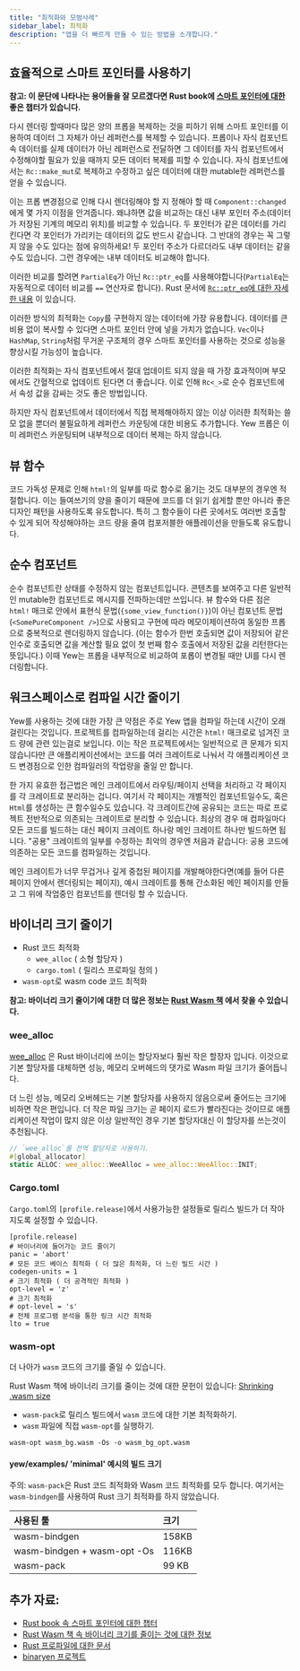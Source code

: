 ```yaml
---
title: "최적화와 모범사례"
sidebar_label: 최적화
description: "앱을 더 빠르게 만들 수 있는 방법을 소개합니다."
---
```


## 효율적으로 스마트 포인터를 사용하기

**참고: 이 문단에 나타나는 용어들을 잘 모르겠다면 Rust book에
 [스마트 포인터에 대한](https://doc.rust-lang.org/book/ch15-00-smart-pointers.html) 좋은 챕터가 있습니다.** 

다시 렌더링 할때마다 많은 양의 프롭을 복제하는 것을 피하기 위해 스마트 포인터를 이용하여 데이터 그 자체가 아닌 레퍼런스를 복제할 수 있습니다.
프롭이나 자식 컴포넌트 속 데이터를 실제 데이터가 아닌 레퍼런스로 전달하면 그 데이터를 자식 컴포넌트에서 수정해야할 필요가 있을 때까지
모든 데이터 복제를 피할 수 있습니다. 자식 컴포넌트에서는 `Rc::make_mut`로 복제하고 수정하고 싶은 데이터에 대한 mutable한 레퍼런스를 얻을 수 있습니다. 

이는 프롭 변경점으로 인해 다시 렌더링해야 할 지 정해야 할 때 `Component::changed`에게 몇 가지 이점을 안겨줍니다.
왜냐하면 값을 비교하는 대신 내부 포인터 주소(데이터가 저장된 기계의 메모리 위치)를 비교할 수 있습니다.
두 포인터가 같은 데이터를 가리킨다면 각 포인터가 가리키는 데이터의 값도 반드시 같습니다.
그 반대의 경우는 꼭 그렇지 않을 수도 있다는 점에 유의하세요! 두 포인터 주소가 다르더라도 내부 데이터는 같을 수도 있습니다.
그런 경우에는 내부 데이터도 비교해야 합니다.

이러한 비교를 할려면 `PartialEq`가 아닌 `Rc::ptr_eq`를 사용해야합니다(`PartialEq`는 자동적으로 데이터 비교를 `==` 연산자로 합니다).
Rust 문서에 [`Rc::ptr_eq`에 대한 자세한 내용](https://doc.rust-lang.org/stable/std/rc/struct.Rc.html#method.ptr_eq) 이 있습니다.

이러한 방식의 최적화는 `Copy`를 구현하지 않는 데이터에 가장 유용합니다.
데이터를 큰 비용 없이 복사할 수 있다면 스마트 포인터 안에 넣을 가치가 없습니다. `Vec`이나 `HashMap`, `String`처럼 무거운 구조체의 경우 
스마트 포인터를 사용하는 것으로 성능을 향상시킬 가능성이 높습니다.

이러한 최적화는 자식 컴포넌트에서 절대 업데이트 되지 않을 때 가장 효과적이며 부모에서도 간혈적으로 업데이트 된다면 더 좋습니다.
이로 인해 `Rc<_>`로 순수 컴포넌트에서 속성 값을 감싸는 것도 좋은 방법입니다.

하지만 자식 컴포넌트에서 데이터에서 직접 복제해야하지 않는 이상 이러한 최적화는 쓸모 없을 뿐더러 불필요하게 레퍼런스 카운팅에 대한 비용도 추가합니다.
Yew 프롭은 이미 레퍼런스 카운팅되며 내부적으로 데이터 복제는 하지 않습니다.

## 뷰 함수

코드 가독성 문제로 인해 `html!`의 일부를 따로 함수로 옮기는 것도 대부분의 경우엔 적절합니다.
이는 들여쓰기의 양을 줄이기 때문에 코드를 더 읽기 쉽게할 뿐만 아니라 좋은 디자인 패턴을 사용하도록 유도합니다.
특히 그 함수들이 다른 곳에서도 여러번 호출할 수 있게 되어 작성해야하는 코드 량을 줄여 컴포저블한 애플레이션을 만들도록 유도합니다.

## 순수 컴포넌트

순수 컴포넌트란 상태를 수정하지 않는 컴포넌트입니다. 콘텐츠를 보여주고 다른 일반적인 mutable한 컴포넌트로 메시지를 전파하는데만 쓰입니다.
뷰 함수와 다른 점은 `html!` 매크로 안에서 표현식 문법\(`{some_view_function()}`\)이 아닌
컴포넌트 문법\(`<SomePureComponent />`\)으로 사용되고 구현에 따라 메모이제이션하여 동일한 프롭으로 중복적으로 렌더링하지 않습니다.
(이는 함수가 한번 호출되면 값이 저장되어 같은 인수로 호출되면 값을 계산할 필요 없이 첫 번째 함수 호출에서 저장된 값을 리턴한다는 뜻입니다.)
이때 Yew는 프롭을 내부적으로 비교하여 포롭이 변경될 때만 UI를 다시 렌더링합니다.

## 워크스페이스로 컴파일 시간 줄이기

Yew를 사용하는 것에 대한 가장 큰 약점은 주로 Yew 앱을 컴파일 하는데 시간이 오래 걸린다는 것입니다.
프로젝트를 컴파일하는데 걸리는 시간은 `html!` 매크로로 넘겨진 코드 량에 관련 있는걸로 보입니다.
이는 작은 프로젝트에서는 일반적으로 큰 문제가 되지 않습니다만
큰 애플리케이션에서는 코드를 여러 크레이트로 나눠서 각 애플리케이션 코드 변경점으로 인한 컴파일러의 작업량을 줄일 만 합니다.

한 가지 유효한 접근법은 메인 크레이트에서 라우팅/페이지 선택을 처리하고 각 페이지를 각 크레이트로 분리하는 겁니다.
여기서 각 페이지는 개별적인 컴포넌트일수도, 혹은 `Html`를 생성하는 큰 함수일수도 있습니다.
각 크레이트간에 공유되는 코드는 따로 프로젝트 전반적으로 의존되는 크레이트로 분리할 수 있습니다.
최상의 경우 매 컴파일마다 모든 코드를 빌드하는 대신 페이지 크레이트 하나랑 메인 크레이트 하나만 빌드하면 됩니다.
"공용" 크레이트의 일부를 수정하는 최악의 경우엔 처음과 같습니다: 공용 코드에 의존하는 모든 코드를 컴파일하는 것입니다. 

메인 크레이트가 너무 무겁거나 깊게 중첩된 페이지를 개발해야한다면\(예를 들어 다른 페이지 안에서 렌더링되는 페이지\),
예시 크레이트를 통해 간소화된 메인 페이지를 만들고 그 위에 작업중인 컴포넌트를 렌더링 할 수 있습니다.

## 바이너리 크기 줄이기

* Rust 코드 최적화
  * `wee_alloc` \( 소형 할당자 \)
  * `cargo.toml` \( 릴리스 프로파일 정의 \)
* `wasm-opt`로 wasm code 코드 최적화

**참고: 바이너리 크기 줄이기에 대한 더 많은 정보는
[Rust Wasm 책](https://rustwasm.github.io/book/reference/code-size.html#optimizing-builds-for-code-size) 에서 찾을 수 있습니다.**

### wee\_alloc

[wee\_alloc](https://github.com/rustwasm/wee_alloc) 은 Rust 바이너리에 쓰이는 할당자보다 훨씬 작은 할장자 입니다.
이것으로 기본 할당자를 대체하면 성능, 메모리 오버헤드의 댓가로 Wasm 파일 크기가 줄어듭니다.

더 느린 성능, 메모리 오버헤드는 기본 할당자를 사용하지 않음으로써 줄어드는 크기에 비하면 작은 편입니다.
더 작은 파일 크기는 곧 페이지 로드가 빨라진다는 것이므로 애플리케이션 작업이 많지 않은 이상 일반적인 경우 기본 할당자대신 이 할당자를 쓰는것이 추천됩니다.

```rust ,ignore
// `wee_alloc`를 전역 할당자로 사용하기.
#[global_allocator]
static ALLOC: wee_alloc::WeeAlloc = wee_alloc::WeeAlloc::INIT;
```

### Cargo.toml

`Cargo.toml`의 `[profile.release]`에서 사용가능한 설정들로 릴리스 빌드가 더 작아지도록 설정할 수 있습니다.


```text
[profile.release]
# 바이너리에 들어가는 코드 줄이기
panic = 'abort' 
# 모든 코드 베이스 최적화 ( 더 많은 최적화, 더 느린 빌드 시간 )
codegen-units = 1
# 크기 최적화 ( 더 공격적인 최적화 )
opt-level = 'z' 
# 크기 최적화 
# opt-level = 's' 
# 전체 프로그램 분석을 통한 링크 시간 최적화
lto = true
```

### wasm-opt

더 나아가 `wasm` 코드의 크기를 줄일 수 있습니다.

Rust Wasm 책에 바이너리 크기를 줄이는 것에 대한 문헌이 있습니다:
[Shrinking .wasm size](https://rustwasm.github.io/book/game-of-life/code-size.html)

* `wasm-pack`로 릴리스 빌드에서 `wasm` 코드에 대한 기본 최적화하기.
* `wasm` 파일에 직접 `wasm-opt`를 실행하기.

```text
wasm-opt wasm_bg.wasm -Os -o wasm_bg_opt.wasm
```

#### yew/examples/ 'minimal' 예시의 빌드 크기  

주의: `wasm-pack`은 Rust 코드 최적화와 Wasm 코드 최적화를 모두 합니다. 여기서는 `wasm-bindgen`를 사용하여 Rust 크기 최적화를 하지 않았습니다.

| 사용된 툴 | 크기 |
| :--- | :--- |
| wasm-bindgen | 158KB |
| wasm-bindgen + wasm-opt -Os | 116KB |
| wasm-pack | 99 KB |

## 추가 자료:
 * [Rust book 속 스마트 포인터에 대한 챕터](https://doc.rust-lang.org/book/ch15-00-smart-pointers.html)
 * [Rust Wasm 책 속 바이너리 크기를 줄이는 것에 대한 정보](https://rustwasm.github.io/book/reference/code-size.html#optimizing-builds-for-code-size)
 * [Rust 프로파일에 대한 문서](https://doc.rust-lang.org/cargo/reference/profiles.html)
 * [binaryen 프로젝트](https://github.com/WebAssembly/binaryen)
